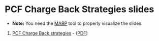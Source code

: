 # PCF Charge Back Strategies slides

- **Note:** You need the [MARP](https://yhatt.github.io/marp/) tool to properly visualize the slides.


1. [PCF Charge Back strategies](PCF_ChargeBack_Strategies.md) - ([PDF](PCF_ChargeBack_Strategies.pdf))
